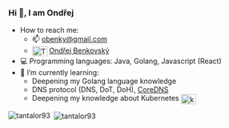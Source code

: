 ### Hi 👋, I am Ondřej

- How to reach me: 
  - 📫 obenky@gmail.com
  - <a href="https://www.linkedin.com/in/ond%C5%99ej-benkovsk%C3%BD-5b0842ba" target="blank"><img align="center" src="https://cdn.jsdelivr.net/npm/simple-icons@3.0.1/icons/linkedin.svg" alt="Tantalor93" height="20" width="30" /></a> [Ondřej Benkovský](https://www.linkedin.com/in/ond%C5%99ej-benkovsk%C3%BD-5b0842ba/)
- 💻 Programming languages: Java, Golang, Javascript (React)
- 🌱 I’m currently learning:
  - Deepening my Golang language knowledge
  - DNS protocol (DNS, DoT, DoH), [CoreDNS](https://github.com/coredns/coredns)
  - Deepening my knowledge about Kubernetes <a href="https://kubernetes.io/" target="blank"><img align="center" src="https://cdn.jsdelivr.net/npm/simple-icons@3.0.1/icons/kubernetes.svg" alt="kubernetes" height="20" width="30" /></a>


<p><img align="left" src="https://github-readme-stats.vercel.app/api/top-langs/?username=tantalor93&layout=compact&count_private=true" alt="tantalor93" /</p> 
<p>&nbsp;<img align="center" src="https://github-readme-stats.vercel.app/api?username=tantalor93&show_icons=true&count_private=true" alt="tantalor93" /></p> 

